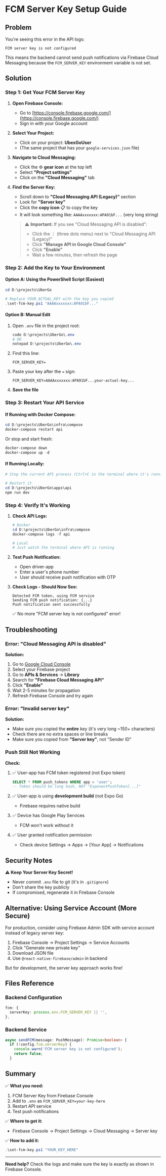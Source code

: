 # FCM Server Key Setup Guide

## Problem

You're seeing this error in the API logs:
```
FCM server key is not configured
```

This means the backend cannot send push notifications via Firebase Cloud Messaging because the `FCM_SERVER_KEY` environment variable is not set.

## Solution

### Step 1: Get Your FCM Server Key

1. **Open Firebase Console:**
   - Go to [https://console.firebase.google.com/](https://console.firebase.google.com/)
   - Sign in with your Google account

2. **Select Your Project:**
   - Click on your project: **UbexGoUser**
   - (The same project that has your `google-services.json` file)

3. **Navigate to Cloud Messaging:**
   - Click the ⚙️ **gear icon** at the top left
   - Select **"Project settings"**
   - Click on the **"Cloud Messaging"** tab

4. **Find the Server Key:**
   - Scroll down to **"Cloud Messaging API (Legacy)"** section
   - Look for **"Server key"**
   - Click the **copy icon** 📋 to copy the key
   - It will look something like: `AAAAxxxxxxx:APA91bF...` (very long string)

   > ⚠️ **Important:** If you see "Cloud Messaging API is disabled":
   > - Click the ⋮ (three dots menu) next to "Cloud Messaging API (Legacy)"
   > - Click **"Manage API in Google Cloud Console"**
   > - Click **"Enable"**
   > - Wait a few minutes, then refresh the page

### Step 2: Add the Key to Your Environment

#### Option A: Using the PowerShell Script (Easiest)

```powershell
cd D:\projects\UberGo

# Replace YOUR_ACTUAL_KEY with the key you copied
.\set-fcm-key.ps1 "AAAAxxxxxxx:APA91bF..."
```

#### Option B: Manual Edit

1. Open `.env` file in the project root:
   ```powershell
   code D:\projects\UberGo\.env
   # OR
   notepad D:\projects\UberGo\.env
   ```

2. Find this line:
   ```
   FCM_SERVER_KEY=
   ```

3. Paste your key after the `=` sign:
   ```
   FCM_SERVER_KEY=AAAAxxxxxxx:APA91bF...your-actual-key...
   ```

4. **Save the file**

### Step 3: Restart Your API Service

#### If Running with Docker Compose:

```powershell
cd D:\projects\UberGo\infra\compose
docker-compose restart api
```

Or stop and start fresh:
```powershell
docker-compose down
docker-compose up -d
```

#### If Running Locally:

```powershell
# Stop the current API process (Ctrl+C in the terminal where it's running)

# Restart it
cd D:\projects\UberGo\apps\api
npm run dev
```

### Step 4: Verify It's Working

1. **Check API Logs:**
   ```powershell
   # Docker
   cd D:\projects\UberGo\infra\compose
   docker-compose logs -f api
   
   # Local
   # Just watch the terminal where API is running
   ```

2. **Test Push Notification:**
   - Open driver-app
   - Enter a user's phone number
   - User should receive push notification with OTP

3. **Check Logs - Should Now See:**
   ```
   Detected FCM token, using FCM service
   Sending FCM push notification: {...}
   Push notification sent successfully
   ```

   ✅ No more "FCM server key is not configured" error!

## Troubleshooting

### Error: "Cloud Messaging API is disabled"

**Solution:**
1. Go to [Google Cloud Console](https://console.cloud.google.com/)
2. Select your Firebase project
3. Go to **APIs & Services** → **Library**
4. Search for **"Firebase Cloud Messaging API"**
5. Click **"Enable"**
6. Wait 2-5 minutes for propagation
7. Refresh Firebase Console and try again

### Error: "Invalid server key"

**Solution:**
- Make sure you copied the **entire** key (it's very long ~150+ characters)
- Check there are no extra spaces or line breaks
- Make sure you copied from **"Server key"**, not "Sender ID"

### Push Still Not Working

**Check:**
1. ✅ User-app has FCM token registered (not Expo token)
   ```sql
   SELECT * FROM push_tokens WHERE app = 'user';
   -- Token should be long hash, NOT "ExponentPushToken[...]"
   ```

2. ✅ User-app is using **development build** (not Expo Go)
   - Firebase requires native build

3. ✅ Device has Google Play Services
   - FCM won't work without it

4. ✅ User granted notification permission
   - Check device Settings → Apps → [Your App] → Notifications

## Security Notes

⚠️ **Keep Your Server Key Secret!**
- Never commit `.env` file to git (it's in `.gitignore`)
- Don't share the key publicly
- If compromised, regenerate it in Firebase Console

## Alternative: Using Service Account (More Secure)

For production, consider using Firebase Admin SDK with service account instead of legacy server key:

1. Firebase Console → Project Settings → Service Accounts
2. Click "Generate new private key"
3. Download JSON file
4. Use `@react-native-firebase/admin` in backend

But for development, the server key approach works fine!

## Files Reference

### Backend Configuration
```77:79:apps/api/src/config/index.ts
fcm: {
  serverKey: process.env.FCM_SERVER_KEY || '',
},
```

### Backend Service
```25:29:apps/api/src/services/PushService.ts
async sendFCM(message: PushMessage): Promise<boolean> {
  if (!config.fcm.serverKey) {
    console.warn('FCM server key is not configured');
    return false;
  }
```

## Summary

✅ **What you need:**
1. FCM Server Key from Firebase Console
2. Add to `.env` as `FCM_SERVER_KEY=your-key-here`
3. Restart API service
4. Test push notifications

✅ **Where to get it:**
- Firebase Console → Project Settings → Cloud Messaging → Server key

✅ **How to add it:**
```powershell
.\set-fcm-key.ps1 "YOUR_KEY_HERE"
```

---

**Need help?** Check the logs and make sure the key is exactly as shown in Firebase Console.


